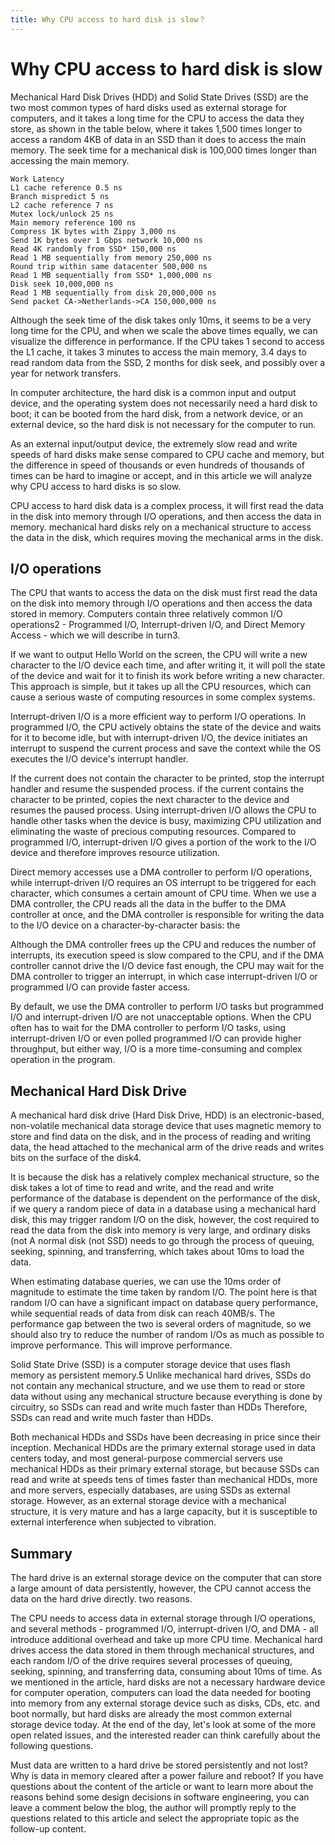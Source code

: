 ```yaml
---
title: Why CPU access to hard disk is slow？
---
```


# Why CPU access to hard disk is slow

Mechanical Hard Disk Drives (HDD) and Solid State Drives (SSD) are the two most common types of hard disks used as external storage for computers, and it takes a long time for the CPU to access the data they store, as shown in the table below, where it takes 1,500 times longer to access a random 4KB of data in an SSD than it does to access the main memory. The seek time for a mechanical disk is 100,000 times longer than accessing the main memory.
```
Work Latency
L1 cache reference 0.5 ns
Branch mispredict 5 ns
L2 cache reference 7 ns
Mutex lock/unlock 25 ns
Main memory reference 100 ns
Compress 1K bytes with Zippy 3,000 ns
Send 1K bytes over 1 Gbps network 10,000 ns
Read 4K randomly from SSD* 150,000 ns
Read 1 MB sequentially from memory 250,000 ns
Round trip within same datacenter 500,000 ns
Read 1 MB sequentially from SSD* 1,000,000 ns
Disk seek 10,000,000 ns
Read 1 MB sequentially from disk 20,000,000 ns
Send packet CA->Netherlands->CA 150,000,000 ns
```

Although the seek time of the disk takes only 10ms, it seems to be a very long time for the CPU, and when we scale the above times equally, we can visualize the difference in performance. If the CPU takes 1 second to access the L1 cache, it takes 3 minutes to access the main memory, 3.4 days to read random data from the SSD, 2 months for disk seek, and possibly over a year for network transfers.

In computer architecture, the hard disk is a common input and output device, and the operating system does not necessarily need a hard disk to boot; it can be booted from the hard disk, from a network device, or an external device, so the hard disk is not necessary for the computer to run.

As an external input/output device, the extremely slow read and write speeds of hard disks make sense compared to CPU cache and memory, but the difference in speed of thousands or even hundreds of thousands of times can be hard to imagine or accept, and in this article we will analyze why CPU access to hard disks is so slow.

CPU access to hard disk data is a complex process, it will first read the data in the disk into memory through I/O operations, and then access the data in memory.
mechanical hard disks rely on a mechanical structure to access the data in the disk, which requires moving the mechanical arms in the disk.
## I/O operations
The CPU that wants to access the data on the disk must first read the data on the disk into memory through I/O operations and then access the data stored in memory. Computers contain three relatively common I/O operations2 - Programmed I/O, Interrupt-driven I/O, and Direct Memory Access - which we will describe in turn3.

If we want to output Hello World on the screen, the CPU will write a new character to the I/O device each time, and after writing it, it will poll the state of the device and wait for it to finish its work before writing a new character. This approach is simple, but it takes up all the CPU resources, which can cause a serious waste of computing resources in some complex systems.

Interrupt-driven I/O is a more efficient way to perform I/O operations. In programmed I/O, the CPU actively obtains the state of the device and waits for it to become idle, but with interrupt-driven I/O, the device initiates an interrupt to suspend the current process and save the context while the OS executes the I/O device's interrupt handler.

If the current does not contain the character to be printed, stop the interrupt handler and resume the suspended process.
if the current contains the character to be printed, copies the next character to the device and resumes the paused process.
Using interrupt-driven I/O allows the CPU to handle other tasks when the device is busy, maximizing CPU utilization and eliminating the waste of precious computing resources. Compared to programmed I/O, interrupt-driven I/O gives a portion of the work to the I/O device and therefore improves resource utilization.

Direct memory accesses use a DMA controller to perform I/O operations, while interrupt-driven I/O requires an OS interrupt to be triggered for each character, which consumes a certain amount of CPU time. When we use a DMA controller, the CPU reads all the data in the buffer to the DMA controller at once, and the DMA controller is responsible for writing the data to the I/O device on a character-by-character basis: the

Although the DMA controller frees up the CPU and reduces the number of interrupts, its execution speed is slow compared to the CPU, and if the DMA controller cannot drive the I/O device fast enough, the CPU may wait for the DMA controller to trigger an interrupt, in which case interrupt-driven I/O or programmed I/O can provide faster access.

By default, we use the DMA controller to perform I/O tasks but programmed I/O and interrupt-driven I/O are not unacceptable options. When the CPU often has to wait for the DMA controller to perform I/O tasks, using interrupt-driven I/O or even polled programmed I/O can provide higher throughput, but either way, I/O is a more time-consuming and complex operation in the program.

## Mechanical Hard Disk Drive
A mechanical hard disk drive (Hard Disk Drive, HDD) is an electronic-based, non-volatile mechanical data storage device that uses magnetic memory to store and find data on the disk, and in the process of reading and writing data, the head attached to the mechanical arm of the drive reads and writes bits on the surface of the disk4.

It is because the disk has a relatively complex mechanical structure, so the disk takes a lot of time to read and write, and the read and write performance of the database is dependent on the performance of the disk, if we query a random piece of data in a database using a mechanical hard disk, this may trigger random I/O on the disk, however, the cost required to read the data from the disk into memory is very large, and ordinary disks (not A normal disk (not SSD) needs to go through the process of queuing, seeking, spinning, and transferring, which takes about 10ms to load the data.

When estimating database queries, we can use the 10ms order of magnitude to estimate the time taken by random I/O. The point here is that random I/O can have a significant impact on database query performance, while sequential reads of data from disk can reach 40MB/s. The performance gap between the two is several orders of magnitude, so we should also try to reduce the number of random I/Os as much as possible to improve performance. This will improve performance.

Solid State Drive (SSD) is a computer storage device that uses flash memory as persistent memory.5 Unlike mechanical hard drives, SSDs do not contain any mechanical structure, and we use them to read or store data without using any mechanical structure because everything is done by circuitry, so SSDs can read and write much faster than HDDs Therefore, SSDs can read and write much faster than HDDs.

Both mechanical HDDs and SSDs have been decreasing in price since their inception. Mechanical HDDs are the primary external storage used in data centers today, and most general-purpose commercial servers use mechanical HDDs as their primary external storage, but because SSDs can read and write at speeds tens of times faster than mechanical HDDs, more and more servers, especially databases, are using SSDs as external storage. However, as an external storage device with a mechanical structure, it is very mature and has a large capacity, but it is susceptible to external interference when subjected to vibration.

## Summary
The hard drive is an external storage device on the computer that can store a large amount of data persistently, however, the CPU cannot access the data on the hard drive directly. two reasons.

The CPU needs to access data in external storage through I/O operations, and several methods - programmed I/O, interrupt-driven I/O, and DMA - all introduce additional overhead and take up more CPU time.
Mechanical hard drives access the data stored in them through mechanical structures, and each random I/O of the drive requires several processes of queuing, seeking, spinning, and transferring data, consuming about 10ms of time.
As we mentioned in the article, hard disks are not a necessary hardware device for computer operation, computers can load the data needed for booting into memory from any external storage device such as disks, CDs, etc. and boot normally, but hard disks are already the most common external storage device today. At the end of the day, let's look at some of the more open related issues, and the interested reader can think carefully about the following questions.

Must data are written to a hard drive be stored persistently and not lost?
Why is data in memory cleared after a power failure and reboot?
If you have questions about the content of the article or want to learn more about the reasons behind some design decisions in software engineering, you can leave a comment below the blog, the author will promptly reply to the questions related to this article and select the appropriate topic as the follow-up content.